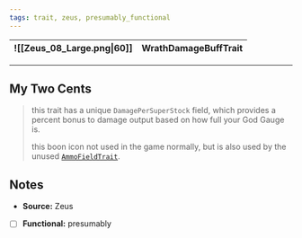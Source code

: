 ```yaml
---
tags: trait, zeus, presumably_functional
---
```

![[Zeus_08_Large.png\|60]] | WrathDamageBuffTrait 
--- | ---

---
## My Two Cents
> this trait has a unique `DamagePerSuperStock` field, which provides a percent bonus to damage output based on how full your God Gauge is.
> 
> this boon icon  not used in the game normally, but is also used by the unused [`AmmoFieldTrait`](AmmoFieldTrait.md).

## Notes
* **Source:** Zeus
* [ ] **Functional:** presumably